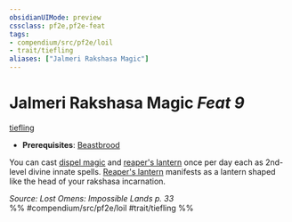 ```yaml
---
obsidianUIMode: preview
cssclass: pf2e,pf2e-feat
tags:
- compendium/src/pf2e/loil
- trait/tiefling
aliases: ["Jalmeri Rakshasa Magic"]
---
```

# Jalmeri Rakshasa Magic  *Feat 9*  
[tiefling](/rules/traits/tiefling-b1.md)  

- **Prerequisites**: [Beastbrood](/compendium/feats/beastbrood-loag.md)

You can cast [dispel magic](/compendium/spells/dispel-magic.md) and [reaper's lantern](/compendium/spells/reapers-lantern-apg.md) once per day each as 2nd-level divine innate spells. [Reaper's lantern](/compendium/spells/reapers-lantern-apg.md) manifests as a lantern shaped like the head of your rakshasa incarnation.

*Source: Lost Omens: Impossible Lands p. 33*  
%% #compendium/src/pf2e/loil #trait/tiefling %%